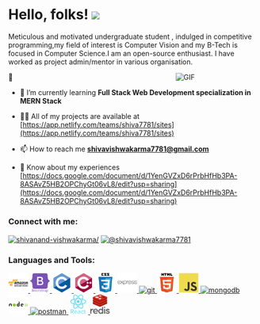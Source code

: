 # Hello, folks! <img src="https://raw.githubusercontent.com/MartinHeinz/MartinHeinz/master/wave.gif" width="30px">

<!-- <img src="https://emoji.slack-edge.com/T0172CCPGUW/party-blob/d7253707fa13e9ee.gif" width="30"/>
<img src="https://emoji.slack-edge.com/T0172CCPGUW/party-blob/d7253707fa13e9ee.gif" width="30"/>
<img src="https://emoji.slack-edge.com/T0172CCPGUW/party-blob/d7253707fa13e9ee.gif" width="30"/> -->

<!-- <img src="https://github.com/akshitagupta15june/akshitagupta15june/blob/master/ai.gif" width="555px" height="60px"> -->


Meticulous and motivated undergraduate student , indulged in competitive programming,my field of interest is Computer Vision and my B-Tech is focused in Computer Science.I am an open-source enthusiast. I have worked as project admin/mentor in various organisation.

  
  <img align="right" alt="GIF" src="https://github.com/devSouvik/devSouvik/blob/master/gif4.gif?raw=true" width="33%"/>

🔭 
<!-- <h3 align="center">
  Welcome to Shivanand Vishwakarma's profile!
  <img src="https://media.giphy.com/media/hvRJCLFzcasrR4ia7z/giphy.gif" width="28">
</h3> -->
<!-- 
<p align="center">
  <a href="https://github.com/DenverCoder1/readme-typing-svg">
  <img src="https://readme-typing-svg.herokuapp.com/?lines=Full-Stack+Web+Developer;Always+learning+new+things&font=Fira+Code&center=true&width=440&height=45&color=f75c7e&vCenter=true&size=22"></a>
</p> -->

- 🌱 I’m currently learning **Full Stack Web Development specialization in MERN Stack**

- 👨‍💻 All of my projects are available at [https://app.netlify.com/teams/shiva7781/sites](https://app.netlify.com/teams/shiva7781/sites)

- 📫 How to reach me **shivavishwakarma7781@gmail.com**

- 📄 Know about my experiences [https://docs.google.com/document/d/1YenGVZxD6rPrbHfHb3PA-8ASAvZ5HB2OPChyGt06vL8/edit?usp=sharing](https://docs.google.com/document/d/1YenGVZxD6rPrbHfHb3PA-8ASAvZ5HB2OPChyGt06vL8/edit?usp=sharing)

<h3 align="left">Connect with me:</h3>
<p align="left">
<a href="https://linkedin.com/in/shivanand-vishwakarma/" target="blank"><img align="center" src="https://raw.githubusercontent.com/rahuldkjain/github-profile-readme-generator/master/src/images/icons/Social/linked-in-alt.svg" alt="shivanand-vishwakarma/" height="30" width="40" /></a>
<a href="https://medium.com/@shivavishwakarma7781" target="blank"><img align="center" src="https://raw.githubusercontent.com/rahuldkjain/github-profile-readme-generator/master/src/images/icons/Social/medium.svg" alt="@shivavishwakarma7781" height="30" width="40" /></a>
</p>

<h3 align="left">Languages and Tools:</h3>
<p align="left"> <a href="https://aws.amazon.com" target="_blank" rel="noreferrer"> <img src="https://raw.githubusercontent.com/devicons/devicon/master/icons/amazonwebservices/amazonwebservices-original-wordmark.svg" alt="aws" width="40" height="40"/> </a> 
<a href="https://getbootstrap.com" target="_blank" rel="noreferrer"> <img src="https://raw.githubusercontent.com/devicons/devicon/master/icons/bootstrap/bootstrap-plain-wordmark.svg" alt="bootstrap" width="40" height="40"/> </a> 
<a href="https://www.cprogramming.com/" target="_blank" rel="noreferrer"> <img src="https://raw.githubusercontent.com/devicons/devicon/master/icons/c/c-original.svg" alt="c" width="40" height="40"/> </a> 
<a href="https://www.w3schools.com/cpp/" target="_blank" rel="noreferrer"> <img src="https://raw.githubusercontent.com/devicons/devicon/master/icons/cplusplus/cplusplus-original.svg" alt="cplusplus" width="40" height="40"/> </a>
<a href="https://www.w3schools.com/css/" target="_blank" rel="noreferrer"> <img src="https://raw.githubusercontent.com/devicons/devicon/master/icons/css3/css3-original-wordmark.svg" alt="css3" width="40" height="40"/> </a> 
<a href="https://expressjs.com" target="_blank" rel="noreferrer"> <img src="https://raw.githubusercontent.com/devicons/devicon/master/icons/express/express-original-wordmark.svg" alt="express" width="40" height="40"/> </a> 
<a href="https://git-scm.com/" target="_blank" rel="noreferrer"> <img src="https://www.vectorlogo.zone/logos/git-scm/git-scm-icon.svg" alt="git" width="40" height="40"/> </a>
<a href="https://www.w3.org/html/" target="_blank" rel="noreferrer"> <img src="https://raw.githubusercontent.com/devicons/devicon/master/icons/html5/html5-original-wordmark.svg" alt="html5" width="40" height="40"/> </a> 
<a href="https://developer.mozilla.org/en-US/docs/Web/JavaScript" target="_blank" rel="noreferrer"> <img src="https://raw.githubusercontent.com/devicons/devicon/master/icons/javascript/javascript-original.svg" alt="javascript" width="40" height="40"/> </a>
<a href="https://www.mongodb.com/" target="_blank" rel="noreferrer"> <img src="https://raw.githubusercontent.com/devicons/devicon/master/icons/mongodb/ongodb-original-wordmark.svg" alt="mongodb" width="40" height="40"/> </a> 
<a href="https://nodejs.org" target="_blank" rel="noreferrer"> <img src="https://raw.githubusercontent.com/devicons/devicon/master/icons/nodejs/nodejs-original-wordmark.svg" alt="nodejs" width="40" height="40"/> </a> 
<a href="https://postman.com" target="_blank" rel="noreferrer"> <img src="https://www.vectorlogo.zone/logos/getpostman/getpostman-icon.svg" alt="postman" width="40" height="40"/> </a> 
<a href="https://reactjs.org/" target="_blank" rel="noreferrer"> <img src="https://raw.githubusercontent.com/devicons/devicon/master/icons/react/react-original-wordmark.svg" alt="react" width="40" height="40"/> </a> 
<a href="https://redis.io" target="_blank" rel="noreferrer"> <img src="https://raw.githubusercontent.com/devicons/devicon/master/icons/redis/redis-original-wordmark.svg" alt="redis" width="40" height="40"/> </a> </p>

